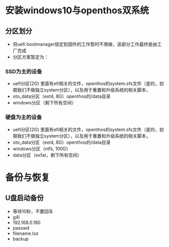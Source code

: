 # 安装windows10与openthos双系统

## 分区划分

  - 将uefi bootmanager锁定到固件的工作暂时不用做，该部分工作最终是由工厂完成
  - 分区方案暂定为：

### SSD为主的设备
  - uefi分区(2G) 里面有efi相关的文件，openthos的system.sfs文件（是的，初期我们不做独立system分区），以及用于重置和升级系统的相关脚本，
  - oto_data分区（ext4, 8G）openthos的/data目录
  - windows分区（剩下所有空间）

### 硬盘为主的设备
  - uefi分区(2G) 里面有efi相关的文件，openthos的system.sfs文件（是的，初期我们不做独立system分区），以及用于重置和升级系统的相关脚本，
  - oto_data分区（ext4, 8G）openthos的/data目录
  - windows分区（ntfs, 100G）
  - data分区（exfat，剩下所有空间）

# 备份与恢复

## U盘启动备份
  - 等待10秒，不要回车
  - g4l
  - 192.168.0.180
  - passwd
  - filename.loz
  - backup
